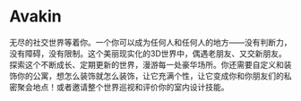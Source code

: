 # Avakin

无尽的社交世界等着你。一个你可以成为任何人和任何人的地方——没有判断力，没有障碍，没有限制。这个美丽现实化的3D世界中，偶遇老朋友、又交新朋友。探索这个不断成长、定期更新的世界，漫游每一处豪华场所。你还需要自定义和装饰你的公寓，想怎么装饰就怎么装饰，让它充满个性，让它变成你和你朋友们的私密聚会地点！或者邀请整个世界巡视和评价你的室内设计技能。
